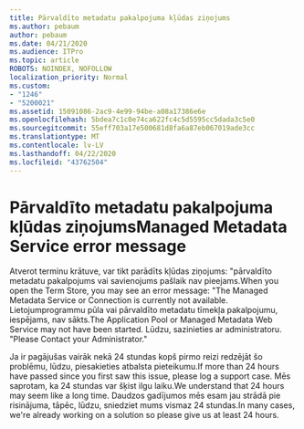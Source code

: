 ```yaml
---
title: Pārvaldīto metadatu pakalpojuma kļūdas ziņojums
ms.author: pebaum
author: pebaum
ms.date: 04/21/2020
ms.audience: ITPro
ms.topic: article
ROBOTS: NOINDEX, NOFOLLOW
localization_priority: Normal
ms.custom:
- "1246"
- "5200021"
ms.assetid: 15091086-2ac9-4e99-94be-a08a17386e6e
ms.openlocfilehash: 5bdea7c1c0e74ca622fc4c5d5595cc5dada3c5e0
ms.sourcegitcommit: 55eff703a17e500681d8fa6a87eb067019ade3cc
ms.translationtype: MT
ms.contentlocale: lv-LV
ms.lasthandoff: 04/22/2020
ms.locfileid: "43762504"
---
```

# <a name="managed-metadata-service-error-message"></a><span data-ttu-id="c4a0a-102">Pārvaldīto metadatu pakalpojuma kļūdas ziņojums</span><span class="sxs-lookup"><span data-stu-id="c4a0a-102">Managed Metadata Service error message</span></span>

<span data-ttu-id="c4a0a-103">Atverot terminu krātuve, var tikt parādīts kļūdas ziņojums: "pārvaldīto metadatu pakalpojums vai savienojums pašlaik nav pieejams.</span><span class="sxs-lookup"><span data-stu-id="c4a0a-103">When you open the Term Store, you may see an error message: "The Managed Metadata Service or Connection is currently not available.</span></span> <span data-ttu-id="c4a0a-104">Lietojumprogrammu pūla vai pārvaldīto metadatu tīmekļa pakalpojumu, iespējams, nav sākts.</span><span class="sxs-lookup"><span data-stu-id="c4a0a-104">The Application Pool or Managed Metadata Web Service may not have been started.</span></span> <span data-ttu-id="c4a0a-105">Lūdzu, sazinieties ar administratoru. "</span><span class="sxs-lookup"><span data-stu-id="c4a0a-105">Please Contact your Administrator."</span></span>
  
<span data-ttu-id="c4a0a-106">Ja ir pagājušas vairāk nekā 24 stundas kopš pirmo reizi redzējāt šo problēmu, lūdzu, piesakieties atbalsta pieteikumu.</span><span class="sxs-lookup"><span data-stu-id="c4a0a-106">If more than 24 hours have passed since you first saw this issue, please log a support case.</span></span> <span data-ttu-id="c4a0a-107">Mēs saprotam, ka 24 stundas var šķist ilgu laiku.</span><span class="sxs-lookup"><span data-stu-id="c4a0a-107">We understand that 24 hours may seem like a long time.</span></span> <span data-ttu-id="c4a0a-108">Daudzos gadījumos mēs esam jau strādā pie risinājuma, tāpēc, lūdzu, sniedziet mums vismaz 24 stundas.</span><span class="sxs-lookup"><span data-stu-id="c4a0a-108">In many cases, we're already working on a solution so please give us at least 24 hours.</span></span>
  